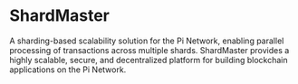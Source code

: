 # ShardMaster
A sharding-based scalability solution for the Pi Network, enabling parallel processing of transactions across multiple shards. ShardMaster provides a highly scalable, secure, and decentralized platform for building blockchain applications on the Pi Network.
